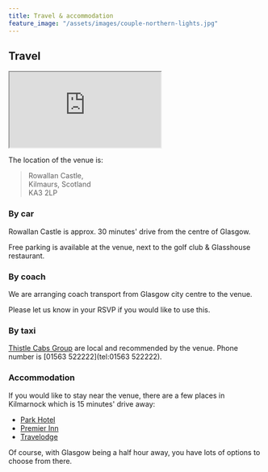 ```yaml
---
title: Travel & accommodation
feature_image: "/assets/images/couple-northern-lights.jpg"
---
```


## Travel
<div id="map">
<iframe src="https://www.google.com/maps/embed?pb=!1m18!1m12!1m3!1d2251.086030663549!2d-4.492310499999999!3d55.6527126!2m3!1f0!2f0!3f0!3m2!1i1024!2i768!4f13.1!3m3!1m2!1s0x4888330cb865039b%3A0xc4273055b6268fdd!2sRowallan%20Castle%2C%20Kilmaurs%2C%20Kilmarnock%20KA3%202LP!5e0!3m2!1sen!2suk!4v1739653205226!5m2!1sen!2suk" allowfullscreen="" loading="lazy" referrerpolicy="no-referrer-when-downgrade"></iframe>
</div>

The location of the venue is:

> Rowallan Castle, <br >
> Kilmaurs, Scotland <br />
> KA3 2LP

### By car
Rowallan Castle is approx. 30 minutes' drive from the centre of Glasgow.

Free parking is available at the venue, next to the golf club & Glasshouse restaurant.

### By coach
We are arranging coach transport from Glasgow city centre to the venue.

Please let us know in your RSVP if you would like to use this.

### By taxi
[Thistle Cabs Group](https://www.thistle-cabs.co.uk/) are local and recommended by the
venue. Phone number is [01563 522222](tel:01563 522222).


### Accommodation
If you would like to stay near the venue, there are a few places in Kilmarnock which is
15 minutes' drive away:
* [Park Hotel](https://theparkhotelayrshire.co.uk/)
* [Premier Inn](https://www.premierinn.com/gb/en/hotels/scotland/strathclyde/kilmarnock.html)
* [Travelodge](https://www.travelodge.co.uk/hotels/212/Kilmarnock-hotel)

Of course, with Glasgow being a half hour away, you have lots of options to choose from
there.
